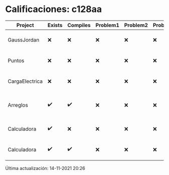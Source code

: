 # Calificaciones: c128aa
|Project|Exists|Compiles|Problem1|Problem2|Problem3|Extra|CommitHash|CommitDate|CheckDate|Comments|DueDate|Grade|
|-|-|-|-|-|-|-|-|-|-|-|-|-|
|GaussJordan|❌|❌|❌|❌|❌|❌|NA|NA|14-11-2021 20:26:12|No se encontró el archivo en PracticasComputacionI/GaussJordan/GaussJordan.cpp|01-10-2021 21:00:00|5.0|
|Puntos|❌|❌|❌|❌|❌|❌|NA|NA|14-11-2021 20:26:13|No se encontró el archivo en PracticasComputacionI/Puntos/Punto.cpp|15-10-2021 21:00:00|5.0|
|CargaElectrica|❌|❌|❌|❌|❌|❌|NA|NA|14-11-2021 20:26:13|No se encontró el archivo en PracticasComputacionI/CargaElectrica/CargaElectrica.cpp|08-11-2021 21:00:00|5.0|
|Arreglos|✔️|✔️|❌|❌|❌|❌|083dc8fc250646806ddb87dd4d3195c0854caec4|24-09-2021 20:32:25|24-09-2021 20:35:21|Revisa la operación suma-Revisa la operación multiplicación-El segundo arreglo debe de poder ser de números flotantes-No debe permitir ingresar un operador incorrecto|24-09-2021 21:00:00|6.0|
|Calculadora|✔️|❌|❌|❌|❌|❌|48e4348a215ad29b31dcc8840c31c20982250ce4|17-09-2021 15:51:46|17-09-2021 17:09:07|Tu código no compila|17-09-2021 21:00:00|5.0|
|Calculadora|✔️|✔️|❌|❌|❌|✔️|f80690213b682185f04c6272abf44131e76893ce|16-09-2021 15:36:51|17-09-2021 10:27:04|Revisa la operación suma-No implementaste operaciones con números flotantes-Revisa la operación división|17-09-2021 21:00:00|7.333333333333333|

Última actualización: 14-11-2021 20:26